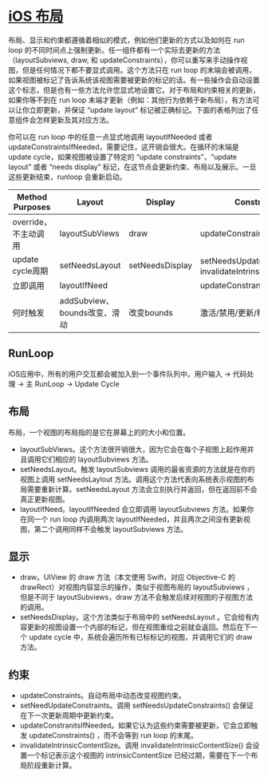 # [iOS 布局](https://www.jianshu.com/p/7d0133f99fa7)

布局、显示和约束都遵循着相似的模式，例如他们更新的方式以及如何在 run loop 的不同时间点上强制更新。任一组件都有一个实际去更新的方法（layoutSubviews, draw, 和 updateConstraints），你可以重写来手动操作视图，但是任何情况下都不要显式调用。这个方法只在 run loop 的末端会被调用，如果视图被标记了告诉系统该视图需要被更新的标记的话。有一些操作会自动设置这个标志，但是也有一些方法允许您显式地设置它。对于布局和约束相关的更新，如果你等不到在 run loop 末端才更新（例如：其他行为依赖于新布局），有方法可以让你立即更新，并保证 “update layout” 标记被正确标记。下面的表格列出了任意组件会怎样更新及其对应方法。

你可以在 run loop 中的任意一点显式地调用 layoutIfNeeded 或者 updateConstraintsIfNeeded，需要记住，这开销会很大。在循环的末端是 update cycle，如果视图被设置了特定的 “update constraints”，“update layout” 或者 “needs display” 标记，在这节点会更新约束、布局以及展示。一旦这些更新结束，runloop 会重新启动。


Method Purposes | Layout | Display | Constraints
--------------- | ------ | ------- | ------------
override，不主动调用 | layoutSubViews | draw | updateConstraints
update cycle周期 | setNeedsLayout | setNeedsDisplay | setNeedsUpdateConstraints、invalidateIntrinsicContentSize
立即调用 | layoutIfNeed |  | updateConstranitsIfNeeded
何时触发 | addSubview、bounds改变、滑动 | 改变bounds | 激活/禁用/更新/移除约束

## RunLoop

iOS应用中，所有的用户交互都会被加入到一个事件队列中。用户输入 -> 代码处理 -> 主 RunLoop -> Update Cycle

## 布局

布局，一个视图的布局指的是它在屏幕上的的大小和位置。

* layoutSubViews。这个方法很开销很大，因为它会在每个子视图上起作用并且调用它们相应的 layoutSubviews 方法。
* setNeedsLayout。触发 layoutSubviews 调用的最省资源的方法就是在你的视图上调用 setNeedsLaylout 方法。调用这个方法代表向系统表示视图的布局需要重新计算。setNeedsLayout 方法会立刻执行并返回，但在返回前不会真正更新视图。
* layoutIfNeed。layoutIfNeeded 会立即调用 layoutSubviews 方法。如果你在同一个 run loop 内调用两次 layoutIfNeeded，并且两次之间没有更新视图，第二个调用同样不会触发 layoutSubviews 方法。

## 显示
    
* draw。UIView 的 draw 方法（本文使用 Swift，对应 Objective-C 的 drawRect）对视图内容显示的操作，类似于视图布局的 layoutSubviews ，但是不同于 layoutSubviews，draw 方法不会触发后续对视图的子视图方法的调用。
* setNeedsDisplay。这个方法类似于布局中的 setNeedsLayout 。它会给有内容更新的视图设置一个内部的标记，但在视图重绘之前就会返回。然后在下一个 update cycle 中，系统会遍历所有已标标记的视图，并调用它们的 draw 方法。

## 约束

* updateConstraints。自动布局中动态改变视图约束。
* setNeedUpdateConstraints。调用 setNeedsUpdateConstraints() 会保证在下一次更新周期中更新约束。
* updateConstranitsIfNeeded。如果它认为这些约束需要被更新，它会立即触发 updateConstraints() ，而不会等到 run loop 的末尾。
* invalidateIntrinsicContentSize。调用 invalidateIntrinsicContentSize() 会设置一个标记表示这个视图的 intrinsicContentSize 已经过期，需要在下一个布局阶段重新计算。






